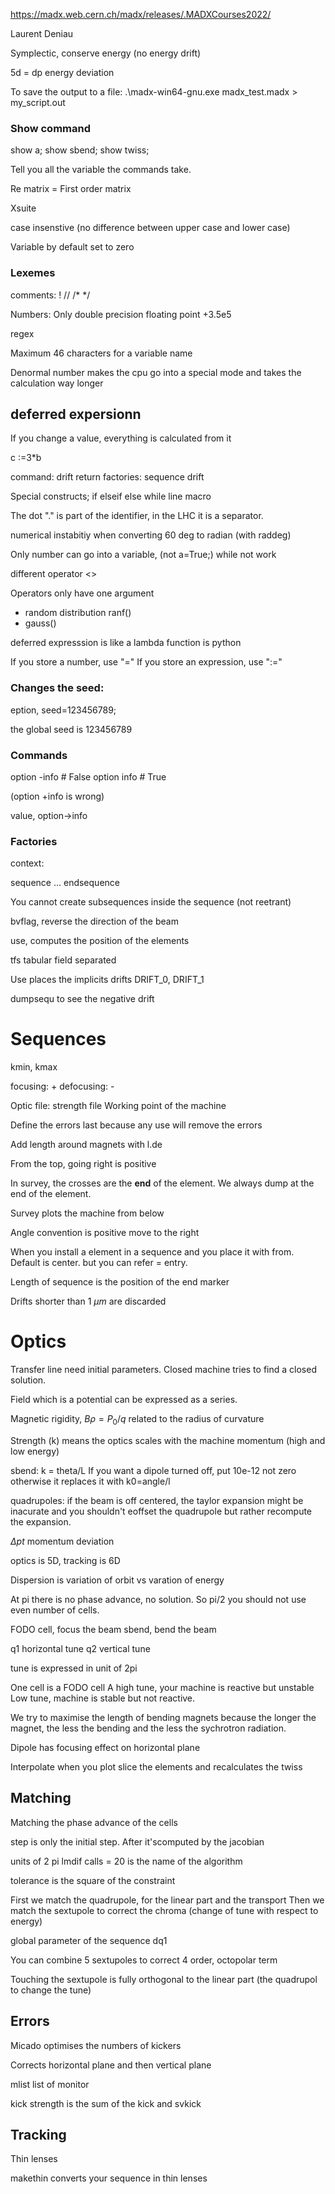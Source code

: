 https://madx.web.cern.ch/madx/releases/.MADXCourses2022/

Laurent Deniau

Symplectic, conserve energy (no energy drift)

5d = dp energy deviation


To save the output to a file:
.\madx-win64-gnu.exe madx_test.madx > my_script.out


### **Show** command

show a;
show sbend;
show twiss;

Tell you all the variable the commands take.

Re matrix = First order matrix

Xsuite

case insenstive (no difference between upper case and lower case)

Variable by default set to zero

### Lexemes

comments:
!
//
/* */

Numbers:
Only double precision floating point
+3.5e5

regex

Maximum 46 characters for a variable name

Denormal number makes the cpu go into a special mode and takes the calculation way longer

## deferred expersionn

If you change a value, everything is calculated from it

c :=3*b 

command:
	drift
	return
factories:
	sequence
	drift

Special constructs;
	if
	elseif
	else
	while
	line
	macro

The dot "." is part of the identifier, in the LHC it is a separator.


numerical instabitiy when converting 60 deg to radian (with raddeg)

Only number can go into a variable, (not a=True;) while not work

different operator <>

Operators only have one argument

* random distribution ranf()
* gauss()

deferred expresssion is like a lambda function is python

If you store a number, use "="
If you store an expression, use ":="

### Changes the seed:
eption, seed=123456789;

the global seed is 123456789

### Commands

option -info # False
option info # True

(option +info is wrong)

value, option->info

### Factories

context:

sequence ... endsequence

You cannot create subsequences inside the sequence (not reetrant)

bvflag, reverse the direction of the beam

use, computes the position of the elements

tfs tabular field separated

Use places the implicits drifts DRIFT_0, DRIFT_1

dumpsequ to see the negative drift

# Sequences

kmin, kmax

focusing: +
defocusing: -

Optic file: strength file
Working point of the machine

Define the errors last because any use will remove the errors

Add length around magnets with l.de


From the top, going right is positive


In survey, the crosses are the **end** of the element. We always dump at the end of the element.

Survey plots the machine from below

Angle convention is positive move to the right

When you install a element in a sequence and you place it with from. Default is center.
but you can refer = entry.

Length of sequence is the position of the end marker

Drifts shorter than 1 $\mu m$ are discarded

# Optics

Transfer line need initial parameters. Closed machine tries to find a closed solution.

Field which is a potential can be expressed as a series.

Magnetic rigidity, $B\rho = P_{0} / q$ related to the radius of curvature

Strength (k) means the optics scales with the machine momentum (high and low energy)

sbend: k = theta/L
If you want a dipole turned off, put 10e-12 not zero otherwise it replaces it with k0=angle/l

quadrupoles:
if the beam is off centered, the taylor expansion might be inacurate and you shouldn't eoffset the quadrupole but rather recompute the expansion.

$\Delta pt$ momentum deviation

optics is 5D, tracking is 6D

Dispersion is variation of orbit vs varation of energy

At pi there is no phase advance, no solution. So pi/2 you should not use even number of cells.

FODO cell, focus the beam
sbend, bend the beam

q1 horizontal tune
q2 vertical tune

tune is expressed in unit of 2pi

One cell is a FODO cell
A high tune, your machine is reactive but unstable
Low tune, machine is stable but not reactive.

We try to maximise the length of bending magnets because the longer the magnet, the less the bending and the less the sychrotron radiation.

Dipole has focusing effect on horizontal plane

Interpolate when you plot slice the elements and recalculates the twiss

## Matching

Matching the phase advance of the cells

step is only the initial step. After it'scomputed by the jacobian

units of 2 pi
lmdif calls = 20 is the name of the algorithm

tolerance is the square of the constraint

First we match the quadrupole, for the linear part and the transport
Then we match the sextupole to correct the chroma (change of tune with respect to energy)

global parameter of the sequence dq1

You can combine 5 sextupoles to correct 4 order, octopolar term

Touching the sextupole is fully orthogonal to the linear part (the quadrupol to change the tune)

## Errors

Micado optimises the numbers of kickers

Corrects horizontal plane and then vertical plane

mlist list of monitor

kick strength is the sum of the kick and svkick

## Tracking

Thin lenses

makethin converts your sequence in thin lenses

